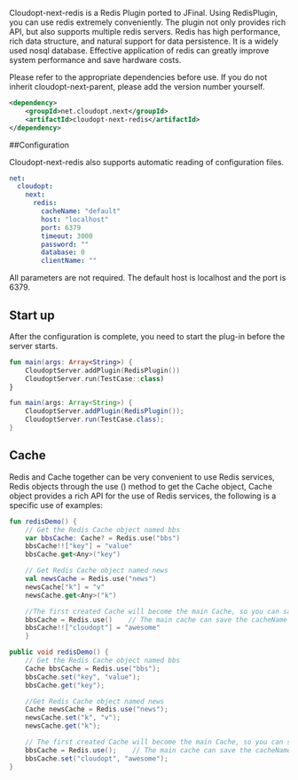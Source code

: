 ﻿Cloudopt-next-redis is a Redis Plugin ported to JFinal. Using RedisPlugin, you can use redis extremely conveniently. The plugin not only provides rich API, but also supports multiple redis servers. Redis has high performance, rich data structure, and natural support for data persistence. It is a widely used nosql database. Effective application of redis can greatly improve system performance and save hardware costs.Please refer to the appropriate dependencies before use. If you do not inherit cloudopt-next-parent, please add the version number yourself.````xml<dependency>    <groupId>net.cloudopt.next</groupId>    <artifactId>cloudopt-next-redis</artifactId></dependency>````##ConfigurationCloudopt-next-redis also supports automatic reading of configuration files.````yamlnet:  cloudopt:    next:      redis:        cacheName: "default"        host: "localhost"        port: 6379        timeout: 3000        password: ""        database: 0        clientName: ""````All parameters are not required. The default host is localhost and the port is 6379.## Start upAfter the configuration is complete, you need to start the plug-in before the server starts.````kotlinfun main(args: Array<String>) {    CloudoptServer.addPlugin(RedisPlugin())    CloudoptServer.run(TestCase::class)}````````javafun main(args: Array<String>) {    CloudoptServer.addPlugin(RedisPlugin());    CloudoptServer.run(TestCase.class);}````## CacheRedis and Cache together can be very convenient to use Redis services, Redis objects through the use () method to get the Cache object, Cache object provides a rich API for the use of Redis services, the following is a specific use of examples:````kotlinfun redisDemo() {    // Get the Redis Cache object named bbs    var bbsCache: Cache? = Redis.use("bbs")    bbsCache!!["key"] = "value"    bbsCache.get<Any>("key")    // Get Redis Cache object named news    val newsCache = Redis.use("news")    newsCache["k"] = "v"    newsCache.get<Any>("k")    //The first created Cache will become the main Cache, so you can save the cacheName parameter to get    bbsCache = Redis.use()    // The main cache can save the cacheName parameter    bbsCache!!["cloudopt"] = "awesome"    }````````javapublic void redisDemo() {    // Get the Redis Cache object named bbs    Cache bbsCache = Redis.use("bbs");    bbsCache.set("key", "value");    bbsCache.get("key");    //Get Redis Cache object named news    Cache newsCache = Redis.use("news");    newsCache.set("k", "v");    newsCache.get("k");    // The first created Cache will become the main Cache, so you can save the cacheName parameter to get    bbsCache = Redis.use();    // The main cache can save the cacheName parameter    bbsCache.set("cloudopt", "awesome");}````